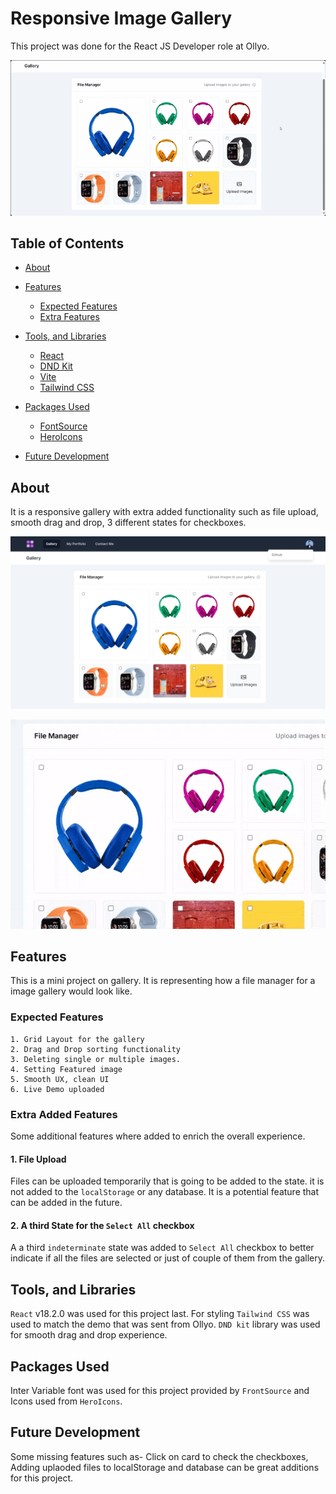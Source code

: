 # Responsive Image Gallery
This project was done for the React JS Developer role at Ollyo.

![Project Preview](/screenshots/feature-preview.gif)

## Table of Contents

- [About](#about)

- [Features](#features)
    - [Expected Features](#expected)
    - [Extra Features](#extra)

- [Tools, and Libraries](#usage)
    - [React](#react)
    - [DND Kit](#dnd-kit)
    - [Vite](#vite)
    - [Tailwind CSS](#tailwind_css)

- [Packages Used](#packages)
    - [FontSource](#font_source)
    - [HeroIcons](#hero_icons) 
- [Future Development](#future)

## About <a name = "about"></a>

It is a responsive gallery with extra added functionality such as file upload, smooth drag and drop, 3 different states for checkboxes.

![Thumbnail](/screenshots/thumbnail.jpeg)

![Drag and Drop](/screenshots/drag-and-drop.gif)

## Features <a name="features"></a>
This is a mini project on gallery. It is representing how a file manager for a image gallery would look like.

### Expected Features
```
1. Grid Layout for the gallery
2. Drag and Drop sorting functionality
3. Deleting single or multiple images.
4. Setting Featured image
5. Smooth UX, clean UI
6. Live Demo uploaded
```

### Extra Added Features
Some additional features where added to enrich the overall experience.

#### 1. File Upload
Files can be uploaded temporarily that is going to be added to the state. it is not added to the `localStorage` or any database. It is a potential feature that can be added in the future.

#### 2. A third State for the `Select All` checkbox
A a third `indeterminate` state was added to `Select All` checkbox to better indicate if all the files are selected or just of couple of them from the gallery.

## Tools, and Libraries <a name="usage"></a>
`React` v18.2.0 was used for this project last. For styling `Tailwind CSS` was used to match the demo that was sent from Ollyo. `DND kit` library was used for smooth drag and drop experience.

## Packages Used <a name="packages"></a>
Inter Variable font was used for this project provided by `FrontSource` and Icons used from `HeroIcons`.

## Future Development
Some missing features such as- Click on card to check the checkboxes, Adding uplaoded files to localStorage and database can be great additions for this project.

